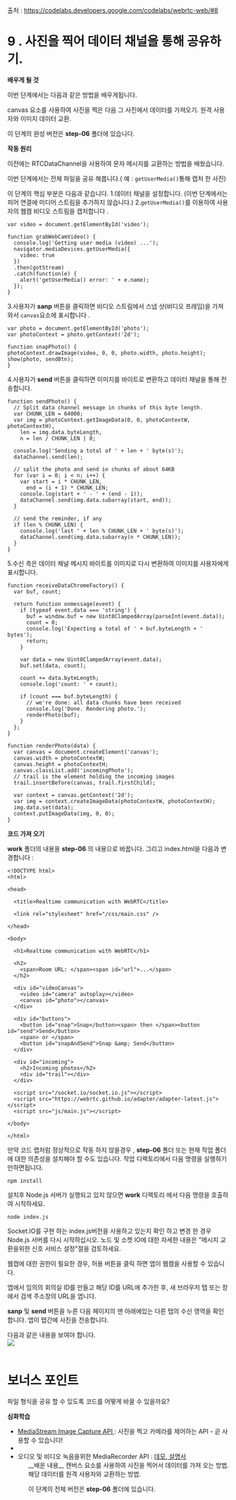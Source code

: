 출처 : https://codelabs.developers.google.com/codelabs/webrtc-web/#8

# 9 . 사진을 찍어 데이터 채널을 통해 공유하기.

__배우게 될 것__

이번 단계에서는 다음과 같은 방법을 배우게됩니다.

  canvas 요소를 사용하여 사진을 찍은 다음 그 사진에서 데이터를 가져오기.
  원격 사용자와 이미지 데이터 교환.

이 단계의 완성 버전은 __step-06__ 폴더에 있습니다.

__작동 원리__

이전에는 RTCDataChannel을 사용하여 문자 메시지를 교환하는 방법을 배웠습니다.

이번 단계에서는 전체 파일을 공유 해봅니다.( 예 :  `getUserMedia()`통해 캡처 한 사진)

이 단계의 핵심 부분은 다음과 같습니다.
  1.데이터 채널을 설정합니다. (이번 단계에서는 피어 연결에 미디어 스트림을 추가하지 않습니다.)</li>
  2.`getUserMedia()`를 이용하여 사용자의 웹캠 비디오 스트림을 캡처합니다 .
  ~~~
  var video = document.getElementById('video');

  function grabWebCamVideo() {
    console.log('Getting user media (video) ...');
    navigator.mediaDevices.getUserMedia({
      video: true
    })
    .then(gotStream)
    .catch(function(e) {
      alert('getUserMedia() error: ' + e.name);
    });
  }
  ~~~
  3.사용자가 __sanp__ 버튼을 클릭하면 비디오 스트림에서 스냅 샷(비디오 프레임)을 가져 와서 `canvas`요소에 표시합니다 .
  ~~~
var photo = document.getElementById('photo');
var photoContext = photo.getContext('2d');

function snapPhoto() {
  photoContext.drawImage(video, 0, 0, photo.width, photo.height);
  show(photo, sendBtn);
}
~~~
4.사용자가 __send__ 버튼을 클릭하면 이미지를 바이트로 변환하고 데이터 채널을 통해 전송합니다.
~~~
function sendPhoto() {
  // Split data channel message in chunks of this byte length.
  var CHUNK_LEN = 64000;
  var img = photoContext.getImageData(0, 0, photoContextW, photoContextH),
    len = img.data.byteLength,
    n = len / CHUNK_LEN | 0;

  console.log('Sending a total of ' + len + ' byte(s)');
  dataChannel.send(len);

  // split the photo and send in chunks of about 64KB
  for (var i = 0; i < n; i++) {
    var start = i * CHUNK_LEN,
      end = (i + 1) * CHUNK_LEN;
    console.log(start + ' - ' + (end - 1));
    dataChannel.send(img.data.subarray(start, end));
  }

  // send the reminder, if any
  if (len % CHUNK_LEN) {
    console.log('last ' + len % CHUNK_LEN + ' byte(s)');
    dataChannel.send(img.data.subarray(n * CHUNK_LEN));
  }
}
~~~
5.수신 측은 데이터 채널 메시지 바이트를 이미지로 다시 변환하여 이미지를 사용자에게 표시합니다.
~~~
function receiveDataChromeFactory() {
  var buf, count;

  return function onmessage(event) {
    if (typeof event.data === 'string') {
      buf = window.buf = new Uint8ClampedArray(parseInt(event.data));
      count = 0;
      console.log('Expecting a total of ' + buf.byteLength + ' bytes');
      return;
    }

    var data = new Uint8ClampedArray(event.data);
    buf.set(data, count);

    count += data.byteLength;
    console.log('count: ' + count);

    if (count === buf.byteLength) {
      // we're done: all data chunks have been received
      console.log('Done. Rendering photo.');
      renderPhoto(buf);
    }
  };
}

function renderPhoto(data) {
  var canvas = document.createElement('canvas');
  canvas.width = photoContextW;
  canvas.height = photoContextH;
  canvas.classList.add('incomingPhoto');
  // trail is the element holding the incoming images
  trail.insertBefore(canvas, trail.firstChild);

  var context = canvas.getContext('2d');
  var img = context.createImageData(photoContextW, photoContextH);
  img.data.set(data);
  context.putImageData(img, 0, 0);
}
~~~

__코드 가져 오기__

__work__ 폴더의 내용을 __step-06__ 의 내용으로 바꿉니다. 그리고 index.html을 다음과 변경합니다 :
~~~
<!DOCTYPE html>
<html>

<head>

  <title>Realtime communication with WebRTC</title>

  <link rel="stylesheet" href="/css/main.css" />

</head>

<body>

  <h1>Realtime communication with WebRTC</h1>

  <h2>
    <span>Room URL: </span><span id="url">...</span>
  </h2>

  <div id="videoCanvas">
    <video id="camera" autoplay></video>
    <canvas id="photo"></canvas>
  </div>

  <div id="buttons">
    <button id="snap">Snap</button><span> then </span><button id="send">Send</button>
    <span> or </span>
    <button id="snapAndSend">Snap &amp; Send</button>
  </div>

  <div id="incoming">
    <h2>Incoming photos</h2>
    <div id="trail"></div>
  </div>

  <script src="/socket.io/socket.io.js"></script>
  <script src="https://webrtc.github.io/adapter/adapter-latest.js"></script>
  <script src="js/main.js"></script>

</body>

</html>
~~~

만약 코드 랩처럼 정상적으로 작동 하지 않을경우 , __step-06__ 폴더 또는 현재 작업 폴더에 대한 의존성을 설치해야 할 수도 있습니다.
작업 디렉토리에서 다음 명령을 실행하기 만하면됩니다.
~~~
npm install
~~~
설치후 Node.js 서버가 실행되고 있지 않으면 __work__ 디렉토리 에서 다음 명령을 호출하여 시작하세요.
~~~
node index.js
~~~

Socket.IO를 구현 하는 index.js버전을 사용하고 있는지 확인 하고 변경 한 경우 Node.js 서버를 다시 시작하십시오.
노드 및 소켓 IO에 대한 자세한 내용은 "메시지 교환을위한 신호 서비스 설정"절을 검토하세요.

웹캡에 대한 권한이 필요한 경우, 허용 버튼을 클릭 하면 앱이 웹캠을 사용할 수 있습니다.

앱에서 임의의 회의실 ID를 만들고 해당 ID를 URL에 추가한 후, 새 브라우저 탭 또는 창에서 검색 주소창의 URL을 엽니다.

__sanp__ 및 __send__ 버튼을 누른 다음 페이지의 맨 아래에있는 다른 탭의 수신 영역을 확인합니다. 앱이 탭간에 사진을 전송합니다.

다음과 같은 내용을 보여야 합니다.
<br/>
<image src="https://codelabs.developers.google.com/codelabs/webrtc-web/img/911b40f36ba6ba8.png"/>
<br/>
<br/>

# 보너스 포인트
  파일 형식을 공유 할 수 있도록 코드를 어떻게 바꿀 수 있을까요?
  
__심화학습__

<ul>
  <li><a href="https://www.chromestatus.com/features/4843864737185792">MediaStream Image Capture API </a>: 사진을 찍고 카메라를 제어하는 API - 곧 사용할 수 있습니다!<li>
  <li>오디오 및 비디오 녹음을위한 MediaRecorder API : <a href="https://webrtc.github.io/samples/src/content/getusermedia/record/">데모</a>,<a href="https://www.chromestatus.com/features/5929649028726784"> 설명서</a>
<ul>
__배운 내용__
  캔버스 요소를 사용하여 사진을 찍어서 데이터를 가져 오는 방법.
  해당 데이터를 원격 사용자와 교환하는 방법.
    
이 단계의 전체 버전은 __step-06__ 폴더에 있습니다.
